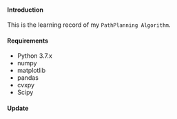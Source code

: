 #### 	Introduction

This is the learning record of my `PathPlanning Algorithm`.

#### Requirements

- Python 3.7.x
- numpy
- matplotlib
- pandas
- cvxpy
- Scipy

#### Update

